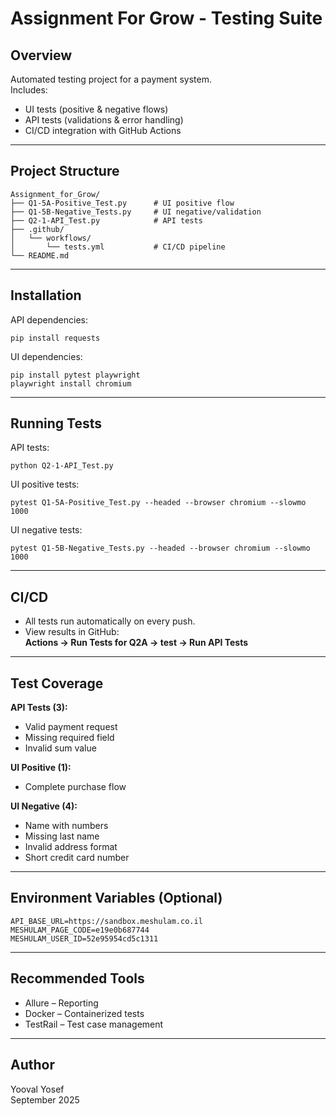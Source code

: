 # Assignment For Grow - Testing Suite

## Overview
Automated testing project for a payment system.  
Includes:
- UI tests (positive & negative flows)
- API tests (validations & error handling)
- CI/CD integration with GitHub Actions

---

## Project Structure
```
Assignment_for_Grow/
├── Q1-5A-Positive_Test.py      # UI positive flow
├── Q1-5B-Negative_Tests.py     # UI negative/validation
├── Q2-1-API_Test.py            # API tests
├── .github/
│   └── workflows/
│       └── tests.yml           # CI/CD pipeline
└── README.md
```

---

## Installation
API dependencies:
```
pip install requests
```

UI dependencies:
```
pip install pytest playwright
playwright install chromium
```

---

## Running Tests
API tests:
```
python Q2-1-API_Test.py
```

UI positive tests:
```
pytest Q1-5A-Positive_Test.py --headed --browser chromium --slowmo 1000
```

UI negative tests:
```
pytest Q1-5B-Negative_Tests.py --headed --browser chromium --slowmo 1000
```

---

## CI/CD
- All tests run automatically on every push.  
- View results in GitHub:  
  **Actions → Run Tests for Q2A → test → Run API Tests**

---

## Test Coverage
**API Tests (3):**
- Valid payment request  
- Missing required field  
- Invalid sum value  

**UI Positive (1):**
- Complete purchase flow  

**UI Negative (4):**
- Name with numbers  
- Missing last name  
- Invalid address format  
- Short credit card number  

---

## Environment Variables (Optional)
```
API_BASE_URL=https://sandbox.meshulam.co.il
MESHULAM_PAGE_CODE=e19e0b687744
MESHULAM_USER_ID=52e95954cd5c1311
```

---

## Recommended Tools
- Allure – Reporting  
- Docker – Containerized tests  
- TestRail – Test case management  

---

## Author
Yooval Yosef  
September 2025
